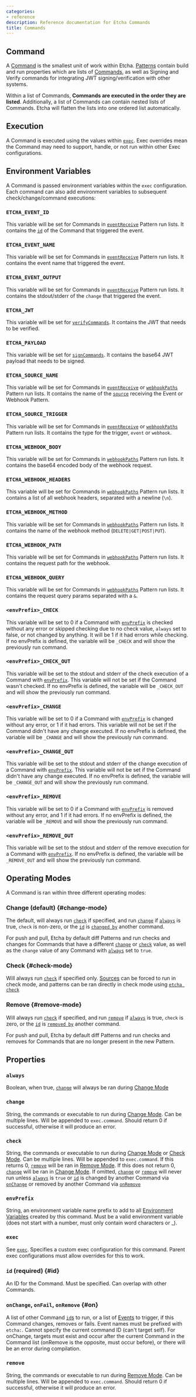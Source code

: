 ```yaml
---
categories:
- reference
description: Reference documentation for Etcha Commands
title: Commands
---
```


## Command

A [Command](#command) is the smallest unit of work within Etcha.  [Patterns](../patterns) contain build and run properties which are lists of [Commands](#commands), as well as Signing and Verify commands for integrating JWT signing/verification with other systems.

Within a list of Commands, **Commands are executed in the order they are listed**.  Additionally, a list of Commands can contain nested lists of Commands.  Etcha will flatten the lists into one ordered list automatically.

## Execution

A Command is executed using the values within [`exec`](../config#exec).  Exec overrides mean the Command may need to support, handle, or not run within other Exec configurations.

## Environment Variables

A Command is passed environment variables within the `exec` configuration.  Each command can also add environment variables to subsequent check/change/command executions:

### `ETCHA_EVENT_ID`

This variable will be set for Commands in [`eventReceive`](../config#eventReceive) Pattern run lists.  It contains the [`id`](#id) of the Command that triggered the event.

### `ETCHA_EVENT_NAME`

This variable will be set for Commands in [`eventReceive`](../config#eventReceive) Pattern run lists.  It contains the event name that triggered the event.

### `ETCHA_EVENT_OUTPUT`

This variable will be set for Commands in [`eventReceive`](../config#eventReceive) Pattern run lists.  It contains the stdout/stderr of the `change` that triggered the event.

### `ETCHA_JWT`

This variable will be set for [`verifyCommands`]("../config#verifyCommands).  It contains the JWT that needs to be verified.

### `ETCHA_PAYLOAD`

This variable will be set for [`signCommands`]("../config#signCommands).  It contains the base64 JWT payload that needs to be signed.

### `ETCHA_SOURCE_NAME`

This variable will be set for Commands in [`eventReceive`](../config#eventReceive) or [`webhookPaths`](../config#webhookPaths) Pattern run lists.  It contains the name of the [`source`](../config#sources) receiving the Event or Webhook Pattern.

### `ETCHA_SOURCE_TRIGGER`

This variable will be set for Commands in [`eventReceive`](../config#eventReceive) or [`webhookPaths`](../config#webhookPaths) Pattern run lists.  It contains the type for the trigger, `event` or `webhook`.

### `ETCHA_WEBHOOK_BODY`

This variable will be set for Commands in [`webhookPaths`](../config#webhookPaths) Pattern run lists.  It contains the base64 encoded body of the webhook request.

### `ETCHA_WEBHOOK_HEADERS`

This variable will be set for Commands in [`webhookPaths`](../config#webhookPaths) Pattern run lists.  It contains a list of all webhook headers, separated with a newline (`\n`).

### `ETCHA_WEBHOOK_METHOD`

This variable will be set for Commands in [`webhookPaths`](../config#webhookPaths) Pattern run lists.  It contains the name of the webhook method (`DELETE|GET|POST|PUT`).

### `ETCHA_WEBHOOK_PATH`

This variable will be set for Commands in [`webhookPaths`](../config#webhookPaths) Pattern run lists.  It contains the request path for the webhook.

### `ETCHA_WEBHOOK_QUERY`

This variable will be set for Commands in [`webhookPaths`](../config#webhookPaths) Pattern run lists.  It contains the request query params separated with a `&`.

### `<envPrefix>_CHECK`

This variable will be set to 0 if a Command with [`envPrefix`](#envPrefix) is checked without any error or skipped checking due to no check value, `always` set to false, or not changed by anything.  It will be 1 if it had errors while checking.  If no envPrefix is defined, the variable will be `_CHECK` and will show the previously run command.

### `<envPrefix>_CHECK_OUT`

This variable will be set to the stdout and stderr of the check execution of a Command with [`envPrefix`](#envPrefix).  This variable will not be set if the Command wasn't checked.  If no envPrefix is defined, the variable will be `_CHECK_OUT` and will show the previously run command.

### `<envPrefix>_CHANGE`

This variable will be set to 0 if a Command with [`envPrefix`](#envPrefix) is changed without any error, or 1 if it had errors.  This variable will not be set if the Command didn't have any change executed.  If no envPrefix is defined, the variable will be `_CHANGE` and will show the previously run command.

### `<envPrefix>_CHANGE_OUT`

This variable will be set to the stdout and stderr of the change execution of a Command with [`envPrefix`](#envPrefix).  This variable will not be set if the Command didn't have any change executed.  If no envPrefix is defined, the variable will be `_CHANGE_OUT` and will show the previously run command.

### `<envPrefix>_REMOVE`

This variable will be set to 0 if a Command with [`envPrefix`](#envPrefix) is removed without any error, and 1 if it had errors.  If no envPrefix is defined, the variable will be `_REMOVE` and will show the previously run command.

### `<envPrefix>_REMOVE_OUT`

This variable will be set to the stdout and stderr of the remove execution for a Command with [`envPrefix`](#envPrefix).  If no envPrefix is defined, the variable will be `_REMOVE_OUT` and will show the previously run command.

## Operating Modes

A Command is ran within three different operating modes:

### Change (default) {#change-mode}

The default, will always run [`check`](#check) if specified, and run [`change`](#change) if [`always`](#always) is true, `check` is non-zero, or the [`id`](#id) is [`changed by`](#on) another command.

For push and pull, Etcha by default diff Patterns and run checks and changes for Commands that have a different [`change`](#change) or [`check`](#check) value, as well as the `change` value of any Command with [`always`](#always) set to `true`.

### Check {#check-mode}

Will always run [`check`](#check) if specified only.  [Sources](../config#sources) can be forced to run in check mode, and patterns can be ran directly in check mode using [`etcha check`](../cli#check)

### Remove {#remove-mode}

Will always run [`check`](#check) if specified, and run [`remove`](#remove) if [`always`](#always) is true, `check` is zero, or the [`id`](#id) is [`removed by`](#on) another command.

For push and pull, Etcha by default diff Patterns and run checks and removes for Commands that are no longer present in the new Pattern.

## Properties

### `always`

Boolean, when true, [`change`](#change) will always be ran during [Change Mode](#change-mode)

### `change`

String, the commands or executable to run during [Change Mode](#change-mode).  Can be multiple lines.  Will be appended to `exec.command`.  Should return 0 if successful, otherwise it will produce an error.

### `check`

String, the commands or executable to run during [Change Mode](#change-mode) or [Check Mode](#check-mode).  Can be multiple lines.  Will be appended to `exec.command`.  If this returns 0, [`remove`](#remove) will be ran in [Remove Mode](#remove-mode).  If this does not return 0, [`change`](#change) will be ran in [Change Mode](#change-mode).  If omitted, [`change`](#change) or [`remove`](#remove) will never run unless [`always`](#always) is `true` or [`id`](#id) is changed by another Command via [`onChange`](#onChange) or removed by another Command via [`onRemove`](#onRemove)

### `envPrefix`

String, an environment variable name prefix to add to all [Environment Variables](#environment-variables) created by this command.  Must be a valid environment variable (does not start with a number, must only contain word characters or _).

### `exec`

See [`exec`](../config#exec).  Specifies a custom exec configuration for this command.  Parent exec configurations must allow overrides for this to work.

### `id` (required) {#id}

An ID for the Command.  Must be specified.  Can overlap with other Commands.

### `onChange`, `onFail`, `onRemove` {#on}

A list of other Command [`id`s](#id) to run, or a list of [Events](../events) to trigger, if this Command changes, removes or fails.  Event names must be prefixed with `etcha:`.  Cannot specify the current command ID (can't target self).  For onChange, targets must exist and occur after the current Command in the Command list (onRemove is the opposite, must occur before), or there will be an error during compilation.

### `remove`

String, the commands or executable to run during [Remove Mode](#remove-mode).  Can be multiple lines.  Will be appended to `exec.command`.  Should return 0 if successful, otherwise it will produce an error.
